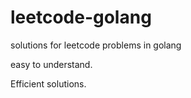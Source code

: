 # leetcode-golang

solutions for leetcode problems in golang

easy to understand.

Efficient solutions.
